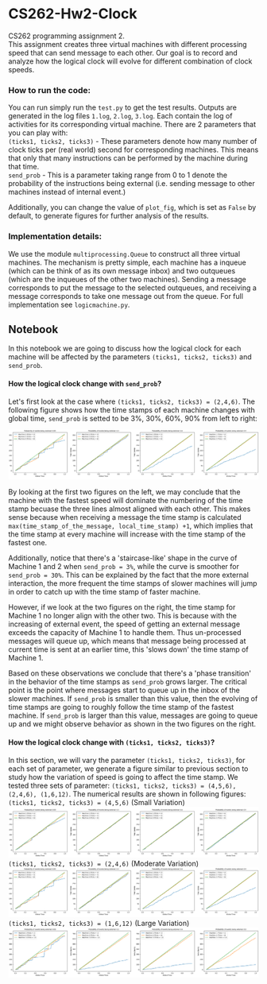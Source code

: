 # CS262-Hw2-Clock
CS262 programming assignment 2.   
This assignment creates three virtual machines with different processing speed that can send message to each other. Our goal is to record and analyze how the logical clock will evolve for different combination of clock speeds.

### How to run the code:
You can run simply run the `test.py` to get the test results. Outputs are generated in the log files `1.log`, `2.log`, `3.log`. Each contain the log of activities for its corresponding virtual machine. There are 2 parameters that you can play with:   
`(ticks1, ticks2, ticks3)` - These parameters denote how many number of clock ticks per (real world) second for corresponding machines. This means that only that many instructions can be performed by the machine during that time.  
`send_prob` - This is a parameter taking range from 0 to 1 denote the probability of the instructions being external (i.e. sending message to other machines instead of internal event.)

Additionally, you can change the value of `plot_fig`, which is set as `False` by default, to generate figures for further analysis of the results.

### Implementation details:
We use the module `multiprocessing.Queue` to construct all three virtual machines. The mechanism is pretty simple, each machine has a inqueue (which can be think of as its own message inbox) and two outqueues (which are the inqueues of the other two machines). Sending a message corresponds to put the message to the selected outqueues, and receiving a message corresponds to take one message out from the queue. For full implementation see `logicmachine.py`.

## Notebook
In this notebook we are going to discuss how the logical clock for each machine will be affected by the parameters `(ticks1, ticks2, ticks3)` and `send_prob`.

#### How the logical clock change with `send_prob`?
Let's first look at the case where `(ticks1, ticks2, ticks3) = (2,4,6)`. The following figure shows how the time stamps of each machine changes with global time, `send_prob` is setted to be 3%, 30%, 60%, 90% from left to right:

![](images/tick-2-4-6.png)  

By looking at the first two figures on the left, we may conclude that the machine with the fastest speed will dominate the numbering of the time stamp becuase the three lines almost aligned with each other. This makes sense because when receiving a message the time stamp is calculated `max(time_stamp_of_the_message, local_time_stamp) +1`, which implies that the time stamp at every machine will increase with the time stamp of the fastest one.

Additionally, notice that there's a 'staircase-like' shape in the curve of Machine 1 and 2 when `send_prob = 3%`, while the curve is smoother for `send_prob = 30%`. This can be explained by the fact that the more external interaction, the more frequent the time stamps of slower machines will jump in order to catch up with the time stamp of faster machine.  

However, if we look at the two figures on the right, the time stamp for Machine 1 no longer align with the other two. This is because with the increasing of external event, the speed of getting an external message exceeds the capacity of Machine 1 to handle them. Thus un-processed messages will queue up, which means that message being processed at current time is sent at an earlier time, this 'slows down' the time stamp of Machine 1.

Based on these observations we conclude that there's a 'phase transition' in the behavior of the time stamps as `send_prob` grows larger. The critical point is the point where messages start to queue up in the inbox of the slower machines. If `send_prob` is smaller than this value, then the evolving of time stamps are going to roughly follow the time stamp of the fastest machine. If `send_prob` is larger than this value, messages are going to queue up and we might observe behavior as shown in the two figures on the right.

#### How the logical clock change with  `(ticks1, ticks2, ticks3)`?
In this section, we will vary the parameter `(ticks1, ticks2, ticks3)`, for each set of parameter, we generate a figure similar to previous section to study how the variation of speed is going to affect the time stamp. We tested three sets of parameter: `(ticks1, ticks2, ticks3) = (4,5,6), (2,4,6), (1,6,12)`. The numerical results are shown in following figures:
`(ticks1, ticks2, ticks3) = (4,5,6)` (Small Variation)
![](images/tick-4-5-6.PNG)  
`(ticks1, ticks2, ticks3) = (2,4,6)` (Moderate Variation)
![](images/tick-2-4-6.png)
`(ticks1, ticks2, ticks3) = (1,6,12)` (Large Variation)
![](images/tick-1-6-12.PNG)  
